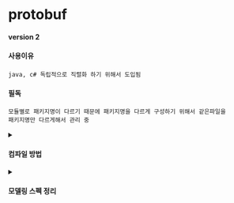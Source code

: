 # protobuf

#### version 2

#### 사용이유

```
java, c# 독립적으로 직렬화 하기 위해서 도입됨
```

#### 필독
```
모듈별로 패키지명이 다르기 때문에 패키지명을 다르게 구성하기 위해서 같은파일을
패키지명만 다르게해서 관리 중
```

<details>
<summary><h4>컴파일 방법</h4></summary>

#### java 컴파일
```
mkdir .\protobuf\out\java
protoc -I=protobuf/server --java_out=./protobuf/out/java ./protobuf/server/request/chat/*.proto
protoc -I=protobuf/server --java_out=./protobuf/out/java ./protobuf/server/request/*.proto
protoc -I=protobuf/server --java_out=./protobuf/out/java ./protobuf/server/response/*.proto
protoc -I=protobuf/server --java_out=./protobuf/out/java ./protobuf/server/response/chat/*.proto
protoc -I=protobuf/server --java_out=./protobuf/out/java ./protobuf/server/*.proto
```

#### c# 컴파일
```
mkdir .\protobuf\out\c
protoc -I=protobuf/server --csharp_out=./protobuf/out/c ./protobuf/server/request/chat/*.proto
protoc -I=protobuf/server --csharp_out=./protobuf/out/c ./protobuf/server/request/*.proto
protoc -I=protobuf/server --csharp_out=./protobuf/out/c ./protobuf/server/response/*.proto
protoc -I=protobuf/server --csharp_out=./protobuf/out/c ./protobuf/server/response/chat/*.proto
protoc -I=protobuf/server --csharp_out=./protobuf/out/c ./protobuf/server/*.proto
```

#### 컴파일 결과물
- <img width="197" alt="image" src="https://github.com/ehaakdl/gora-common/assets/6407466/df025318-00c5-4a38-b572-148ac8e43ac6">
</details>

<details>
<summary>
    <h4>모델링 스펙 정리</h4>
</summary>

## ChatHistoryRequest(채팅 내역 조회 요청)

- `chatType`: 채팅 유형(1:1, 그룹, 전체)
- `groupType`: 어떤 그룹 유형 인지 나타낸다(미사용 - 나중에 구현 예정)
- `groupCode`: 어떤 그룹 인지 나타낸다(미사용 - 나중에 구현 예정)
- `userCode`: 어떤 유저에 데이터를 가져올지 지정한다(1:1 채팅에서 사용, 미사용 - 나중에 구현 예정)
- `startAt`: 조회 시작 범위
- `endAt`: 조회 끝 범위
- `page`: 조회할 페이지 번호
- `pageSize`: 조회할 페이지 사이즈
- `accessToken`: 계정 인증토큰

## ChatSendRequest(채팅 전송 요청)

- `chatType`: 채팅 유형(1:1, 그룹, 전체)
- `groupType`: 어떤 그룹 유형으로 보내는지 나타낸다(미사용 - 나중에 구현 예정)
- `groupCode`: 어떤 그룹으로 보내는지 나타낸다(미사용 - 나중에 구현 예정)
- `userCode`: 어떤 유저에게 보낼지 지정한다(1:1 채팅에서 사용, 미사용 - 나중에 구현 예정)
- `message`: 전송할 메시지 담는곳
- `accessToken`: 계정 인증토큰

## ChatHistoryResponse(채팅 내역 조회 응답)

### MessageData(메시지 정보)

- `chatType`: 채팅 유형(1:1, 그룹, 전체)
- `groupType`: 어떤 그룹 유형 인지 나타낸다(미사용 - 나중에 구현 예정)
- `groupCode`: 어떤 그룹 인지 나타낸다(미사용 - 나중에 구현 예정)
- `senderEmail`: 보낸 유저 이메일
- `senderUserCode`: 보낸 유저 코드
- `receiveEmail`: 수신 유저 이메일
- `receiveUserCode`: 수신 유저 코드
- `sentAt`: 보낸시각
- `message`: 메시지 담는곳

### ChatHistoryResponse(채팅 내역 조회 응답)

- `page`: 페이지 번호
- `pageSize`: 한 페이지당 크기
- `data`: 메시지 정보가 담기는곳
- `totalPage`: 전체 페이지 개수
- `accessToken`: 계정 인증 토큰(재발급될때 이 필드가 채워짐)

## GenericResponse(일반적으로 사용되는 응답)

- `status`: 요청에 대한 결과 코드
- `accessToken`: 계정 인증 토큰(재발급될때 이 필드가 채워짐)

## NetworkPacket(네트워크 패킷)

- `data`: 데이터가 담김
- `type`: 패킷에 담긴 데이터 유형
- `dataSize`: 패딩을 제외한 실제 데이터 사이즈
- `udpChannelId`: udp 로 전송된 사용자가 누구인지 식별하기 위한 필드
- `identify`: 패킷에 식별자
- `totalSize`: 분할 패킷인 경우 합쳤을때 사이즈
- `sequence`: 분할 패킷인 경우 순서를 식별하기 위한 필드
</details>
